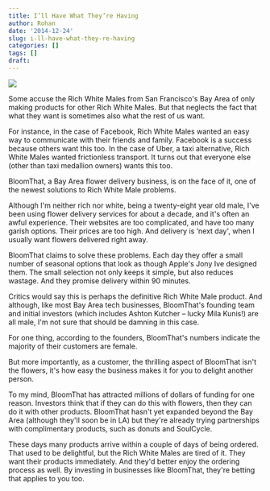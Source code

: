 ```yaml
---
title: I’ll Have What They’re Having
author: Rohan
date: '2014-12-24'
slug: i-ll-have-what-they-re-having
categories: []
tags: []
draft: 
---
```


![](/img/DSCF5019.jpg)

Some accuse the Rich White Males from San Francisco's Bay Area of only making products for other Rich White Males. But that neglects the fact that what they want is sometimes also what the rest of us want.

For instance, in the case of Facebook, Rich White Males wanted an easy way to communicate with their friends and family. Facebook is a success because others want this too. In the case of Uber, a taxi alternative, Rich White Males wanted frictionless transport. It turns out that everyone else (other than taxi medallion owners) wants this too.

BloomThat, a Bay Area flower delivery business, is on the face of it, one of the newest solutions to Rich White Male problems.

Although I'm neither rich nor white, being a twenty-eight year old male, I've been using flower delivery services for about a decade, and it's often an awful experience. Their websites are too complicated, and have too many garish options. Their prices are too high. And delivery is ‘next day', when I usually want flowers delivered right away.

BloomThat claims to solve these problems. Each day they offer a small number of seasonal options that look as though Apple's Jony Ive designed them. The small selection not only keeps it simple, but also reduces wastage. And they promise delivery within 90 minutes.

Critics would say this is perhaps the definitive Rich White Male product. And although, like most Bay Area tech businesses, BloomThat's founding team and initial investors (which includes Ashton Kutcher – lucky Mila Kunis!) are all male, I'm not sure that should be damning in this case.

For one thing, according to the founders, BloomThat's numbers indicate the majority of their customers are female.

But more importantly, as a customer, the thrilling aspect of BloomThat isn't the flowers, it's how easy the business makes it for you to delight another person.

To my mind, BloomThat has attracted millions of dollars of funding for one reason. Investors think that if they can do this with flowers, then they can do it with other products. BloomThat hasn't yet expanded beyond the Bay Area (although they'll soon be in LA) but they're already trying partnerships with complimentary products, such as donuts and SoulCycle.

These days many products arrive within a couple of days of being ordered. That used to be delightful, but the Rich White Males are tired of it. They want their products immediately. And they'd better enjoy the ordering process as well. By investing in businesses like BloomThat, they're betting that applies to you too.